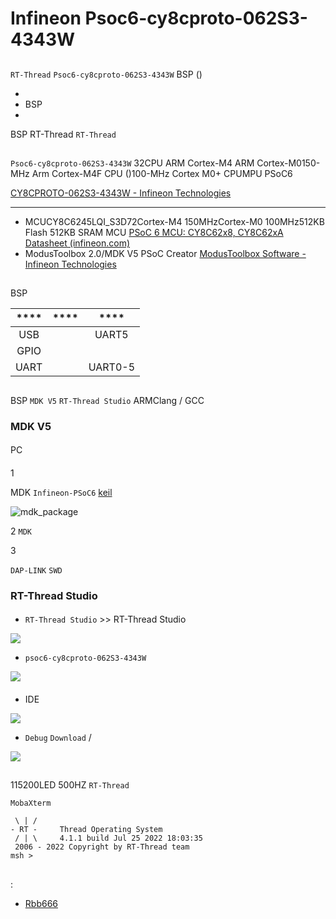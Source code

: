 # Infineon Psoc6-cy8cproto-062S3-4343W 

## 

 `RT-Thread`  `Psoc6-cy8cproto-062S3-4343W` BSP () 



- 
- BSP 
- 

 BSP RT-Thread  `RT-Thread` 

## 

`Psoc6-cy8cproto-062S3-4343W` 32CPU ARM Cortex-M4  ARM Cortex-M0150-MHz Arm Cortex-M4F CPU ()100-MHz Cortex M0+ CPUMPU PSoC6 

[CY8CPROTO-062S3-4343W - Infineon Technologies](https://www.infineon.com/cms/en/product/evaluation-boards/cy8cproto-062s3-4343w/)

 **** 

- MCUCY8C6245LQI_S3D72Cortex-M4 150MHzCortex-M0 100MHz512KB Flash  512KB SRAM
	    MCU [PSoC 6 MCU: CY8C62x8, CY8C62xA Datasheet (infineon.com)](https://www.infineon.com/dgdl/Infineon-PSOC_6_MCU_CY8C62X8_CY8C62XA-DataSheet-v17_00-EN.pdf?fileId=8ac78c8c7d0d8da4017d0ee7d03a70b1)
- ModusToolbox 2.0/MDK V5
  	PSoC Creator  [ModusToolbox Software - Infineon Technologies](https://www.infineon.com/cms/en/design-support/tools/sdk/modustoolbox-software/)

## 

 BSP 

| **** | **** | **** |
| :----------: | :----------: | :------: |
|  USB   |          |  UART5   |
|     GPIO     |          |         |
|     UART     |          | UART0-5  |

## 

 BSP  `MDK V5`  `RT-Thread Studio` ARMClang / GCC

###  MDK V5 

#### 

 PC

#### 

1

 MDK  `Infineon-PSoC6`  [keil](https://www.keil.com/dd2/pack) 

![mdk_package](./figures/mdk_package.png)

2  `MDK`

3

 `DAP-LINK`  `SWD` 

###  RT-Thread Studio 

#### 

*   `RT-Thread Studio` >> RT-Thread Studio

![](./figures/studio1.png)

*  `psoc6-cy8cproto-062S3-4343W` 

![](./figures/studio2.png)

#### 

*  IDE 

![](./figures/studio3-build.png)

*  `Debug`  `Download` /

  

  ![](./figures/studio4-download.png)

## 

 115200LED  500HZ  `RT-Thread` 

`MobaXterm`

```
 \ | /
- RT -     Thread Operating System
 / | \     4.1.1 build Jul 25 2022 18:03:35
 2006 - 2022 Copyright by RT-Thread team
msh >
```

## 

:

- [Rbb666](https://github.com/Rbb666)
